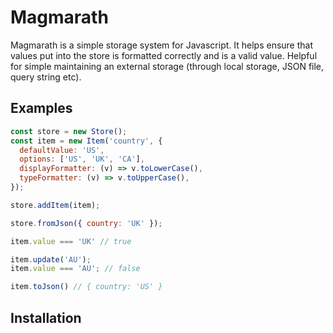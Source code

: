 # Magmarath

Magmarath is a simple storage system for Javascript. It helps ensure that values put into the store is formatted correctly and is a valid value. Helpful for simple maintaining an external storage (through local storage, JSON file, query string etc).

## Examples

```js
const store = new Store();
const item = new Item('country', {
  defaultValue: 'US',
  options: ['US', 'UK', 'CA'],
  displayFormatter: (v) => v.toLowerCase(),
  typeFormatter: (v) => v.toUpperCase(),
});

store.addItem(item);

store.fromJson({ country: 'UK' });

item.value === 'UK' // true

item.update('AU');
item.value === 'AU'; // false

item.toJson() // { country: 'US' }
```

## Installation
